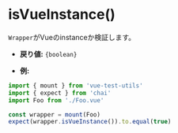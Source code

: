 # isVueInstance()

`Wrapper`がVueのinstanceか検証します。
 
- **戻り値:** `{boolean}`

- **例:**

 ```js
import { mount } from 'vue-test-utils'
import { expect } from 'chai'
import Foo from './Foo.vue'

const wrapper = mount(Foo)
expect(wrapper.isVueInstance()).to.equal(true)
 ```
 